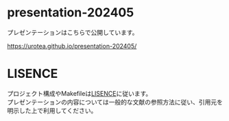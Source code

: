 # presentation-202405

プレゼンテーションはこちらで公開しています。

https://urotea.github.io/presentation-202405/

# LISENCE

プロジェクト構成やMakefileは[LISENCE](./LICENSE)に従います。  
プレゼンテーションの内容については一般的な文献の参照方法に従い、引用元を明示した上で利用してください。
